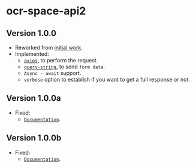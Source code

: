 # ocr-space-api2

## Version 1.0.0

- Reworked from [initial work](https://github.com/dennnisk/ocr-space-api).
- Implemented:
  - [`axios`](https://github.com/axios/axios#readme), to perform the request.
  - [`query-string`](https://github.com/sindresorhus/query-string#readme), to send `form data`.
  - `Async - await` support.
  - `verbose` option to establish if you want to get a full response or not.

## Version 1.0.0a

- Fixed:
  - [`Documentation`](./README.md).

## Version 1.0.0b

- Fixed:
  - [`Documentation`](./README.md).
